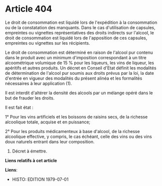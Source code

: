 # Article 404

Le droit de consommation est liquidé lors de l'expédition à la consommation ou de la constatation des manquants. Dans le cas
d'utilisation de capsules, empreintes ou vignettes représentatives des droits indirects sur l'alcool, le droit de
consommation est liquidé lors de l'apposition de ces capsules, empreintes ou vignettes sur les récipients.

Le droit de consommation est déterminé en raison de l'alcool pur contenu dans le produit avec un minimum d'imposition
correspondant à un titre alcoométrique volumique de 15 % pour les liqueurs, les vins de liqueur, les apéritifs et autres
produits. Un décret en Conseil d'Etat définit les modalités de détermination de l'alcool pur soumis aux droits prévus par la
loi, la date d'entrée en vigueur des modalités du présent alinéa et les formalités nécessaires à leur application (1).

Il est interdit d'altérer la densité des alcools par un mélange opéré dans le but de frauder les droits.

Il est fait état :

1° Pour les vins artificiels et les boissons de raisins secs, de la richesse alcoolique totale, acquise et en puissance;

2° Pour les produits médicamenteux à base d'alcool, de la richesse alcoolique effective, y compris, le cas échéant, celle des
vins ou des vins doux naturels entrant dans leur composition.

1)  Décret à émettre.

**Liens relatifs à cet article**

**Liens**:

  - HISTO: EDITION 1979-07-01
